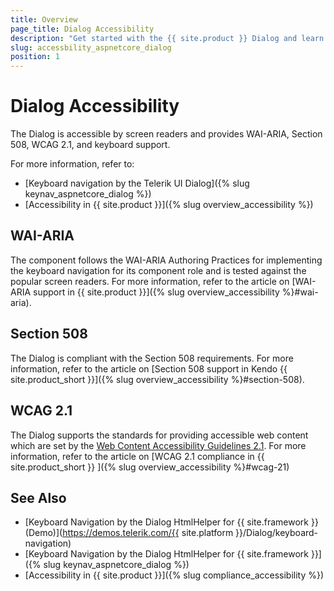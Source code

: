 ```yaml
---
title: Overview
page_title: Dialog Accessibility
description: "Get started with the {{ site.product }} Dialog and learn about its accessibility support for WAI-ARIA, Section 508, and WCAG 2.1."
slug: accessbility_aspnetcore_dialog
position: 1
---
```


# Dialog Accessibility

The Dialog is accessible by screen readers and provides WAI-ARIA, Section 508, WCAG 2.1, and keyboard support.

For more information, refer to:
* [Keyboard navigation by the Telerik UI Dialog]({% slug keynav_aspnetcore_dialog %})
* [Accessibility in {{ site.product }}]({% slug overview_accessibility %})

## WAI-ARIA

The component follows the WAI-ARIA Authoring Practices for implementing the keyboard navigation for its component role and is tested against the popular screen readers. For more information, refer to the article on [WAI-ARIA support in {{ site.product }}]({% slug overview_accessibility %}#wai-aria).

## Section 508

The Dialog is compliant with the Section 508 requirements. For more information, refer to the article on [Section 508 support in Kendo {{ site.product_short }}]({% slug overview_accessibility %}#section-508).

## WCAG 2.1

The Dialog supports the standards for providing accessible web content which are set by the [Web Content Accessibility Guidelines 2.1](https://www.w3.org/TR/WCAG/). For more information, refer to the article on [WCAG 2.1 compliance in {{ site.product_short }} ]({% slug overview_accessibility %}#wcag-21)

## See Also

* [Keyboard Navigation by the Dialog HtmlHelper for {{ site.framework }} (Demo)](https://demos.telerik.com/{{ site.platform }}/Dialog/keyboard-navigation)
* [Keyboard Navigation by the Dialog HtmlHelper for {{ site.framework }}]({% slug keynav_aspnetcore_dialog %})
* [Accessibility in {{ site.product }}]({% slug compliance_accessibility %})
